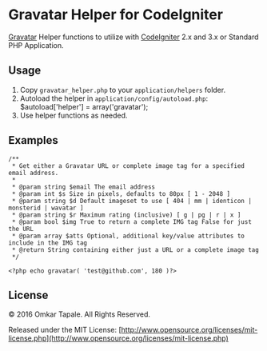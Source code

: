 
Gravatar Helper for CodeIgniter
============================

[Gravatar](http://gravatar.com) Helper functions to utilize with [CodeIgniter](http://codeigniter.com) 2.x and 3.x or Standard PHP Application.


Usage
-------------------------------------

1. Copy `gravatar_helper.php` to your `application/helpers` folder.
2. Autoload the helper in `application/config/autoload.php`: $autoload['helper'] = array('gravatar');
3. Use helper functions as needed.


Examples
-------------------------------------

	/**
     * Get either a Gravatar URL or complete image tag for a specified email address.
     *
     * @param string $email The email address
     * @param int $s Size in pixels, defaults to 80px [ 1 - 2048 ]
     * @param string $d Default imageset to use [ 404 | mm | identicon | monsterid | wavatar ]
     * @param string $r Maximum rating (inclusive) [ g | pg | r | x ]
     * @param bool $img True to return a complete IMG tag False for just the URL
     * @param array $atts Optional, additional key/value attributes to include in the IMG tag
	 * @return String containing either just a URL or a complete image tag
	 */

	<?php echo gravatar( 'test@github.com', 180 )?>
	
  	
License
-------------------------------------

© 2016 Omkar Tapale. All Rights Reserved.

Released under the MIT License: [http://www.opensource.org/licenses/mit-license.php](http://www.opensource.org/licenses/mit-license.php)



